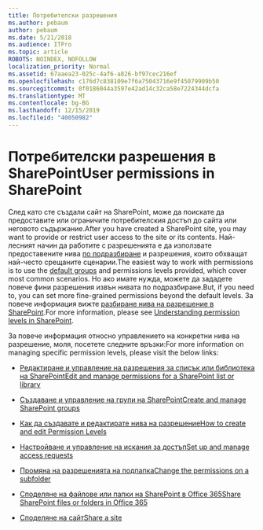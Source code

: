 ```yaml
---
title: Потребителски разрешения
ms.author: pebaum
author: pebaum
ms.date: 5/21/2018
ms.audience: ITPro
ms.topic: article
ROBOTS: NOINDEX, NOFOLLOW
localization_priority: Normal
ms.assetid: 67aaea23-025c-4af6-a826-bf97cec216ef
ms.openlocfilehash: c176d7c838109e7f6a75043716e9f45079909b50
ms.sourcegitcommit: 0f0186044a3597e42ad14c32ca58e7224344dcfa
ms.translationtype: MT
ms.contentlocale: bg-BG
ms.lasthandoff: 12/15/2019
ms.locfileid: "40050982"
---
```

# <a name="user-permissions-in-sharepoint"></a><span data-ttu-id="04838-102">Потребителски разрешения в SharePoint</span><span class="sxs-lookup"><span data-stu-id="04838-102">User permissions in SharePoint</span></span>

<span data-ttu-id="04838-103">След като сте създали сайт на SharePoint, може да поискате да предоставите или ограничите потребителския достъп до сайта или неговото съдържание.</span><span class="sxs-lookup"><span data-stu-id="04838-103">After you have created a SharePoint site, you may want to provide or restrict user access to the site or its contents.</span></span> <span data-ttu-id="04838-104">Най-лесният начин да работите с разрешенията е да използвате предоставените нива [по подразбиране](https://docs.microsoft.com/sharepoint/default-sharepoint-groups) и разрешения, които обхващат най-често срещаните сценарии.</span><span class="sxs-lookup"><span data-stu-id="04838-104">The easiest way to work with permissions is to use the [default groups](https://docs.microsoft.com/sharepoint/default-sharepoint-groups) and permissions levels provided, which cover most common scenarios.</span></span> <span data-ttu-id="04838-105">Но ако имате нужда, можете да зададете повече фини разрешения извън нивата по подразбиране.</span><span class="sxs-lookup"><span data-stu-id="04838-105">But, if you need to, you can set more fine-grained permissions beyond the default levels.</span></span> <span data-ttu-id="04838-106">За повече информация вижте [разбиране нива на разрешение в SharePoint](https://docs.microsoft.com/sharepoint/understanding-permission-levels).</span><span class="sxs-lookup"><span data-stu-id="04838-106">For more information, please see [Understanding permission levels in SharePoint](https://docs.microsoft.com/sharepoint/understanding-permission-levels).</span></span>

<span data-ttu-id="04838-107">За повече информация относно управлението на конкретни нива на разрешение, моля, посетете следните връзки:</span><span class="sxs-lookup"><span data-stu-id="04838-107">For more information on managing specific permission levels, please visit the below links:</span></span>

- [<span data-ttu-id="04838-108">Редактиране и управление на разрешения за списък или библиотека на SharePoint</span><span class="sxs-lookup"><span data-stu-id="04838-108">Edit and manage permissions for a SharePoint list or library</span></span>](https://support.office.com/article/customize-permissions-for-a-sharepoint-list-or-library-02d770f3-59eb-4910-a608-5f84cc297782)

- [<span data-ttu-id="04838-109">Създаване и управление на групи на SharePoint</span><span class="sxs-lookup"><span data-stu-id="04838-109">Create and manage SharePoint groups</span></span>](https://docs.microsoft.com/sharepoint/customize-sharepoint-site-permissions)

- [<span data-ttu-id="04838-110">Как да създавате и редактирате нива на разрешение</span><span class="sxs-lookup"><span data-stu-id="04838-110">How to create and edit Permission Levels</span></span>](https://docs.microsoft.com/sharepoint/how-to-create-and-edit-permission-levels)

- [<span data-ttu-id="04838-111">Настройване и управление на искания за достъп</span><span class="sxs-lookup"><span data-stu-id="04838-111">Set up and manage access requests</span></span>](https://support.office.com/article/set-up-and-manage-access-requests-94b26e0b-2822-49d4-929a-8455698654b3)

- [<span data-ttu-id="04838-112">Промяна на разрешенията на подпапка</span><span class="sxs-lookup"><span data-stu-id="04838-112">Change the permissions on a subfolder</span></span>](https://support.office.com/article/change-the-permissions-on-a-subfolder-5427bd7c-f20a-4f75-8cf2-5359dd45a1a6)

- [<span data-ttu-id="04838-113">Споделяне на файлове или папки на SharePoint в Office 365</span><span class="sxs-lookup"><span data-stu-id="04838-113">Share SharePoint files or folders in Office 365</span></span>](https://support.office.com/article/share-sharepoint-files-or-folders-1fe37332-0f9a-4719-970e-d2578da4941c)

- [<span data-ttu-id="04838-114">Споделяне на сайт</span><span class="sxs-lookup"><span data-stu-id="04838-114">Share a site</span></span>](https://support.office.com/article/share-a-site-958771a8-d041-4eb8-b51c-afea2eae3658)
